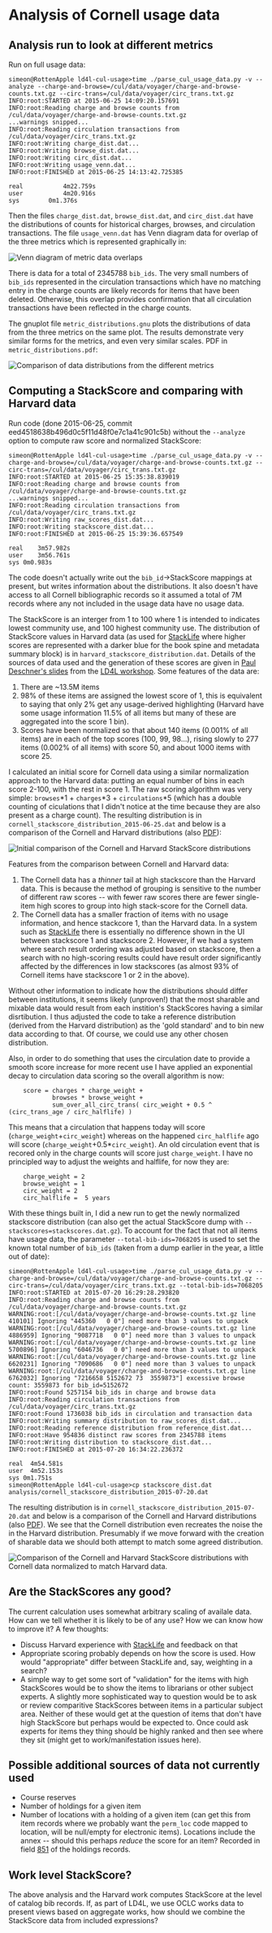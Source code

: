 # Analysis of Cornell usage data

## Analysis run to look at different metrics

Run on full usage data:

```
simeon@RottenApple ld4l-cul-usage>time ./parse_cul_usage_data.py -v --analyze --charge-and-browse=/cul/data/voyager/charge-and-browse-counts.txt.gz --circ-trans=/cul/data/voyager/circ_trans.txt.gz 
INFO:root:STARTED at 2015-06-25 14:09:20.157691
INFO:root:Reading charge and browse counts from /cul/data/voyager/charge-and-browse-counts.txt.gz
...warnings snipped...
INFO:root:Reading circulation transactions from /cul/data/voyager/circ_trans.txt.gz
INFO:root:Writing charge_dist.dat...
INFO:root:Writing browse_dist.dat...
INFO:root:Writing circ_dist.dat...
INFO:root:Writing usage_venn.dat...
INFO:root:FINISHED at 2015-06-25 14:13:42.725385

real		   4m22.759s
user		   4m20.916s
sys		   0m1.376s
```

Then the files `charge_dist.dat`, `browse_dist.dat`, and `circ_dist.dat` have the distributions of counts for historical charges, browses, and circulation transactions. The file `usage_venn.dat` has Venn diagram data for overlap of the three metrics which is represented graphically in:

![Venn diagram of metric data overlaps](usage_venn.png)

There is data for a total of 2345788 `bib_ids`. The very small numbers of `bib_ids` represented in the circulation transactions which have no matching entry in the charge counts are likely records for items that have been deleted. Otherwise, this overlap provides confirmation that all circulation transactions have been reflected in the charge counts.

The gnuplot file `metric_distributions.gnu` plots the distributions of data from the three metrics on the same plot. The results demonstrate very similar forms for the metrics, and even very similar scales. PDF in `metric_distributions.pdf`: 

![Comparison of data distributions from the different metrics](metric_distributions.png)

## Computing a StackScore and comparing with Harvard data

Run code (done 2015-06-25, commit eed4518638b496d0c5f11d48f0e7c1a41c901c5b) without the `--analyze` option to compute raw score and normalized StackScore:

```
simeon@RottenApple ld4l-cul-usage>time ./parse_cul_usage_data.py -v --charge-and-browse=/cul/data/voyager/charge-and-browse-counts.txt.gz --circ-trans=/cul/data/voyager/circ_trans.txt.gz 
INFO:root:STARTED at 2015-06-25 15:35:38.839019
INFO:root:Reading charge and browse counts from /cul/data/voyager/charge-and-browse-counts.txt.gz
...warnings snipped...
INFO:root:Reading circulation transactions from /cul/data/voyager/circ_trans.txt.gz
INFO:root:Writing raw_scores_dist.dat...
INFO:root:Writing stackscore_dist.dat...
INFO:root:FINISHED at 2015-06-25 15:39:36.657549

real	3m57.982s
user	3m56.761s
sys	0m0.983s
```

The code doesn't actually write out the `bib_id`->StackScore mappings at present, but writes information about the distributions. It also doesn't have access to all Cornell bibliographic records so it assumed a total of 7M records where any not included in the usage data have no usage data.

The StackScore is an interger from 1 to 100 where 1 is intended to indicates lowest community use, and 100 highest community use. The distribution of StackScore values in Harvard data (as used for [StackLife](http://stacklife.harvard.edu/) where higher scores are represented with a darker blue for the book spine and metadata summary block) is in `harvard_stackscore_distribution.dat`. Details of the sources of data used and the generation of these scores are given in [Paul Deschner's slides](https://wiki.duraspace.org/download/attachments/68060801/LD4L%20Usage%20Data.pdf?version=1&modificationDate=1425566384182&api=v2) from the [LD4L workshop](https://wiki.duraspace.org/display/ld4l/LD4L+Workshop+Agenda). Some features of the data are:

  1. There are ~13.5M items
  2. 98% of these items are assigned the lowest score of 1, this is equivalent to saying that only 2% get any usage-derived highlighting (Harvard have some usage information 11.5% of all items but many of these are aggregated into the score 1 bin).
  3. Scores have been normalized so that about 140 items (0.001% of all items) are in each of the top scores (100, 99, 98...), rising slowly to 277 items (0.002% of all items) with score 50, and about 1000 items with score 25.
  
I calculated an initial score for Cornell data using a similar normalization approach to the Harvard data: putting an equal number of bins in each score 2-100, with the rest in score 1. The raw scoring algorithm was very simple: `browses`*1 + `charges`*3 + `circulations`*5 (which has a double counting of ciculations that I didn't notice at the time because they are also present as a charge count). The resulting distribution is in `cornell_stackscore_distribution_2015-06-25.dat` and below is a comparison of the Cornell and Harvard distributions (also [PDF](compare_stackscore_distributions_2015-06-25.pdf)):

![Initial comparison of the Cornell and Harvard StackScore distributions](compare_stackscore_distributions_2015-06-25.png)

Features from the comparison between Cornell and Harvard data:

  1. The Cornell data has a _thinner_ tail at high stackscore than the Harvard data. This is because the method of grouping is sensitive to the number of different raw scores -- with fewer raw scores there are fewer single-item high scores to group into high stack-score for the Cornell data.
  2. The Cornell data has a smaller fraction of items with no usage information, and hence stackcore 1, than the Harvard data. In a system such as [StackLife](http://stacklife.law.harvard.edu/) there is essentially no difference shown in the UI between stackscore 1 and stackscore 2. However, if we had a system where search result ordering was adjusted based on stackscore, then a search with no high-scoring results could have result order significantly affected by the differences in low stackscores (as almost 93% of Cornell items have stackscore 1 or 2 in the above).

Without other information to indicate how the distributions should differ between institutions, it seems likely (unproven!) that the most sharable and mixable data would result from each instition's StackScores having a similar disrtibution. I thus adjusted the code to take a reference distribution (derived from the Harvard distribution) as the 'gold standard' and to bin new data according to that. Of course, we could use any other chosen distribution.

Also, in order to do something that uses the circulation date to provide a smooth score increase for more recent use I have applied an exponential decay to circulation data scoring so the overall algorithm is now:

```
    score = charges * charge_weight +
            browses * browse_weight +
            sum_over_all_circ_trans( circ_weight + 0.5 ^ (circ_trans_age / circ_halflife) )
```

This means that a circulation that happens today will score (`charge_weight`+`circ_weight`) whereas on the happened `circ_halflife` ago will score (`charge_weight`+0.5*`circ_weight`). An old circulation event that is recored only in the charge counts will score just `charge_weight`. I have no principled way to adjust the weights and halflife, for now they are:

```
    charge_weight = 2 
    browse_weight = 1
    circ_weight = 2
    circ_halflife =  5 years
```

With these things built in, I did a new run to get the newly normalized stackscore distribution (can also get the actual StackScore dump with `--stackscores=stackscores.dat.gz`). To account for the fact that not all items have usage data, the parameter `--total-bib-ids=7068205` is used to set the known total number of `bib_ids` (taken from a dump earlier in the year, a little out of date):

```
simeon@RottenApple ld4l-cul-usage>time ./parse_cul_usage_data.py -v --charge-and-browse=/cul/data/voyager/charge-and-browse-counts.txt.gz --circ-trans=/cul/data/voyager/circ_trans.txt.gz --total-bib-ids=7068205
INFO:root:STARTED at 2015-07-20 16:29:28.293820
INFO:root:Reading charge and browse counts from /cul/data/voyager/charge-and-browse-counts.txt.gz
WARNING:root:[/cul/data/voyager/charge-and-browse-counts.txt.gz line 410101] Ignoring "445360   0 0"] need more than 3 values to unpack
WARNING:root:[/cul/data/voyager/charge-and-browse-counts.txt.gz line 4886959] Ignoring "9087718   0 0"] need more than 3 values to unpack
WARNING:root:[/cul/data/voyager/charge-and-browse-counts.txt.gz line 5700896] Ignoring "6046736   0 0"] need more than 3 values to unpack
WARNING:root:[/cul/data/voyager/charge-and-browse-counts.txt.gz line 6620231] Ignoring "7090686   0 0"] need more than 3 values to unpack
WARNING:root:[/cul/data/voyager/charge-and-browse-counts.txt.gz line 6762032] Ignoring "7216658 5152672 73  3559873"] excessive browse count: 3559873 for bib_id=5152672
INFO:root:Found 5257154 bib_ids in charge and browse data
INFO:root:Reading circulation transactions from /cul/data/voyager/circ_trans.txt.gz
INFO:root:Found 1736038 bib_ids in circulation and transaction data
INFO:root:Writing summary distribution to raw_scores_dist.dat...
INFO:root:Reading reference distribution from reference_dist.dat...
INFO:root:Have 954836 distinct raw scores from 2345788 items
INFO:root:Writing distribution to stackscore_dist.dat...
INFO:root:FINISHED at 2015-07-20 16:34:22.236372

real  4m54.581s
user  4m52.153s
sys 0m1.751s
simeon@RottenApple ld4l-cul-usage>cp stackscore_dist.dat analysis/cornell_stackscore_distribution_2015-07-20.dat 
```

The resulting distribution is in `cornell_stackscore_distribution_2015-07-20.dat` and below is a comparison of the Cornell and Harvard distributions (also [PDF](compare_stackscore_distributions_2015-07-20.pdf)). We see that the Cornell distribution even recreates the noise the in the Harvard distribution. Presumably if we move forward with the creation of sharable data we should both attempt to match some agreed distribution.

![Comparison of the Cornell and Harvard StackScore distributions with Cornell data normalized to match Harvard data.](compare_stackscore_distributions_2015-07-20.png)

## Are the StackScores any good?

The current calculation uses somewhat arbitrary scaling of availale data. How can we tell whether it is likely to be of any use? How we can know how to improve it? A few thoughts:

  * Discuss Harvard experience with [StackLife](http://stacklife.law.harvard.edu/) and feedback on that
  * Appropriate scoring probably depends on how the score is used. How would "appropriate" differ between StackLife and, say, weighting in a search?
  * A simple way to get some sort of "validation" for the items with high StackScores would be to show the items to librarians or other subject experts. A slightly more sophisticated way to question would be to ask or review comparitive StackScores between items in a particular subject area. Neither of these would get at the question of items that don't have high StackScore but perhaps would be expected to. Once could ask experts for items they thing should be highly ranked and then see where they sit (might get to work/manifestation issues here).

## Possible additional sources of data not currently used

  * Course reserves
  * Number of holdings for a given item
  * Number of locations with a holding of a given item (can get this from item records where we probably want the `perm_loc` code mapped to location, will be null/empty for electronic items). Locations include the annex -- should this perhaps _reduce_ the score for an item? Recorded in field [851](http://www.oclc.org/bibformats/en/8xx/851.html) of the holdings records.

## Work level StackScore?

The above analysis and the Harvard work computes StackScore at the level of catalog bib records. If, as part of LD4L, we use OCLC works data to present views based on aggregate works, how should we combine the StackScore data from included expressions?
  
